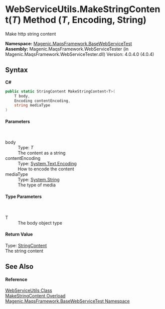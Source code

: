 # WebServiceUtils.MakeStringContent(*T*) Method (*T*, Encoding, String)
 

Make http string content

**Namespace:**&nbsp;<a href="#/MAQS_4/WebServices_AUTOGENERATED/Magenic-MaqsFramework-BaseWebServiceTest_Namespace">Magenic.MaqsFramework.BaseWebServiceTest</a><br />**Assembly:**&nbsp;Magenic.MaqsFramework.WebServiceTester (in Magenic.MaqsFramework.WebServiceTester.dll) Version: 4.0.4.0 (4.0.4)

## Syntax

**C#**<br />
``` C#
public static StringContent MakeStringContent<T>(
	T body,
	Encoding contentEncoding,
	string mediaType
)

```


#### Parameters
&nbsp;<dl><dt>body</dt><dd>Type: *T*<br />The content as a string</dd><dt>contentEncoding</dt><dd>Type: <a href="http://msdn2.microsoft.com/en-us/library/86hf4sb8" target="_blank">System.Text.Encoding</a><br />How to encode the content</dd><dt>mediaType</dt><dd>Type: <a href="http://msdn2.microsoft.com/en-us/library/s1wwdcbf" target="_blank">System.String</a><br />The type of media</dd></dl>

#### Type Parameters
&nbsp;<dl><dt>T</dt><dd>The body object type</dd></dl>

#### Return Value
Type: <a href="http://msdn2.microsoft.com/en-us/library/hh138250" target="_blank">StringContent</a><br />The string content

## See Also


#### Reference
<a href="#/MAQS_4/WebServices_AUTOGENERATED/WebServiceUtils_Class">WebServiceUtils Class</a><br /><a href="#/MAQS_4/WebServices_AUTOGENERATED/WebServiceUtils-MakeStringContent_Method">MakeStringContent Overload</a><br /><a href="#/MAQS_4/WebServices_AUTOGENERATED/Magenic-MaqsFramework-BaseWebServiceTest_Namespace">Magenic.MaqsFramework.BaseWebServiceTest Namespace</a><br />